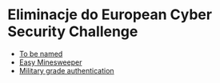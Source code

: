 # Eliminacje do European Cyber Security Challenge

+ [To be named](https://github.com/petergood/ctf-write-ups/blob/master/Eliminacje%20do%20European%20Cyber%20Security%20Challenge/To%20be%20named.md)
+ [Easy Minesweeper](https://github.com/petergood/ctf-write-ups/blob/master/Eliminacje%20do%20European%20Cyber%20Security%20Challenge/Easy%20Minesweeper.md)
+ [Military grade authentication](https://github.com/petergood/ctf-write-ups/blob/master/Eliminacje%20do%20European%20Cyber%20Security%20Challenge/Military%20grade%20authentication.md)
